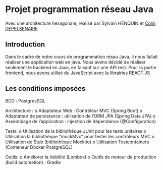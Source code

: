 # Projet programmation réseau Java
Avec une architecture hexagonale, réalisé par Sylvain HENQUIN et [Colin DEPELSENAIRE](https://github.com/cocoricodai)

## Introduction
Dans le cadre de notre cours de programmation résau Java, il nous fallait réaliser une application web en java.
Nous avons décidé de réaliser seulement le backend en Java, en faisant sur une API rest.
Pour la partie frontend, nous avons utilisé du JavaScript avec la librairies REACT.JS

## Les conditions imposées
BDD : PostgresSQL

Architecture :
o Adaptateur Web : Contrôleur MVC (Spring Boot)
o Adaptateur de persistance : utilisation de l’ORM JPA (Spring Data JPA)
o Assemblage de l’application : injection de dépendance (@Configuration)

Tests:
o Utilisation de la bibliothèque JUnit pour les tests unitaires
o Utilisation la bibliothèque “mockMvc” pour tester les contrôleurs MVC
o Utilisation de Stub (bibliothèque Mockito)
o Utilisation Testcontainers (Conteneur Docker PostgreSQL)

Outils:
o Améliorer la lisibilité (Lombok)
o Outils de moteur de production (build automation) : Gradle
